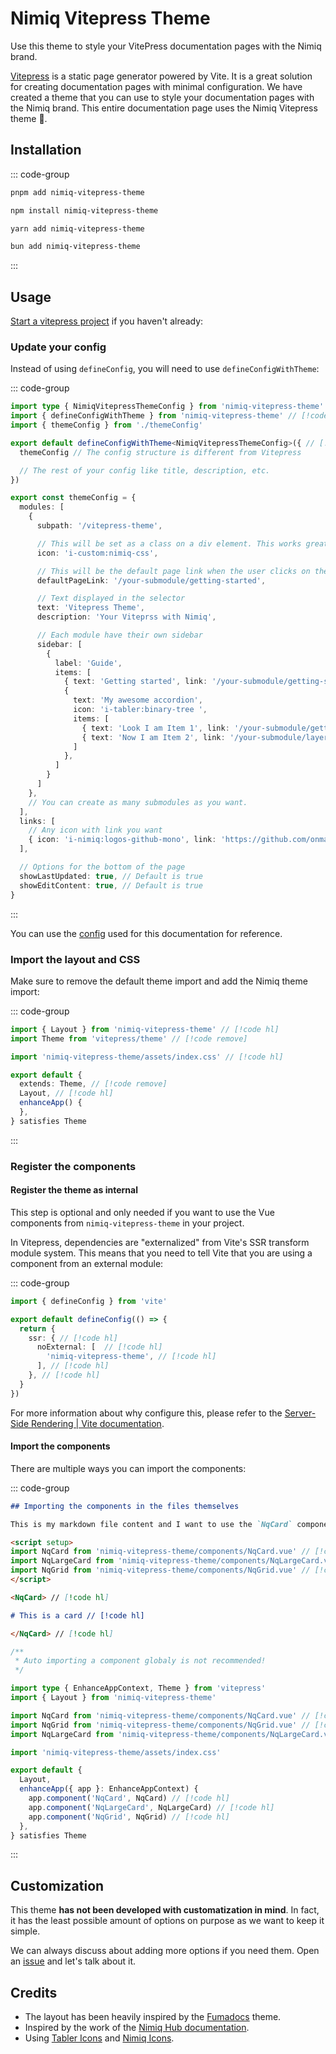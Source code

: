 # Nimiq Vitepress Theme

Use this theme to style your VitePress documentation pages with the Nimiq brand.

[Vitepress](https://vitepress.dev) is a static page generator powered by Vite. It is a great solution for creating documentation pages with minimal configuration. We have created a theme that you can use to style your documentation pages with the Nimiq brand. This entire documentation page uses the Nimiq Vitepress theme 💅.

## Installation

::: code-group

```bash [pnpm]
pnpm add nimiq-vitepress-theme
```

```bash [npm]
npm install nimiq-vitepress-theme
```

```bash [yarn]
yarn add nimiq-vitepress-theme
```

```bash [bun]
bun add nimiq-vitepress-theme
```

:::

## Usage

[Start a vitepress project](https://vitepress.dev/guide/getting-started) if you haven't already:

### Update your config

Instead of using `defineConfig`, you will need to use `defineConfigWithTheme`:

::: code-group

```ts [.vitepress/config.ts]
import type { NimiqVitepressThemeConfig } from 'nimiq-vitepress-theme'
import { defineConfigWithTheme } from 'nimiq-vitepress-theme' // [!code hl]
import { themeConfig } from './themeConfig'

export default defineConfigWithTheme<NimiqVitepressThemeConfig>({ // [!code hl]
  themeConfig // The config structure is different from Vitepress

  // The rest of your config like title, description, etc.
})
```

```ts [themeConfig.ts]
export const themeConfig = {
  modules: [
    {
      subpath: '/vitepress-theme',

      // This will be set as a class on a div element. This works great for UnoCSS Icons preset. Let me know if you need help with other icon libraries.
      icon: 'i-custom:nimiq-css',

      // This will be the default page link when the user clicks on the selector
      defaultPageLink: '/your-submodule/getting-started',

      // Text displayed in the selector
      text: 'Vitepress Theme',
      description: 'Your Viteprss with Nimiq',

      // Each module have their own sidebar
      sidebar: [
        {
          label: 'Guide',
          items: [
            { text: 'Getting started', link: '/your-submodule/getting-started', icon: 'i-tabler:arrow-guide ', },
            {
              text: 'My awesome accordion',
              icon: 'i-tabler:binary-tree ',
              items: [
                { text: 'Look I am Item 1', link: '/your-submodule/getting-started', },
                { text: 'Now I am Item 2', link: '/your-submodule/layers/preflights', },
              ]
            },
          ]
        }
      ]
    },
    // You can create as many submodules as you want.
  ],
  links: [
    // Any icon with link you want
    { icon: 'i-nimiq:logos-github-mono', link: 'https://github.com/onmax/nimiq-ui' }
  ],

  // Options for the bottom of the page
  showLastUpdated: true, // Default is true
  showEditContent: true, // Default is true
}
```

:::

You can use the [config](https://github.com/onmax/nimiq-ui/tree/main/docs/.vitepress/config.ts) used for this documentation for reference.

### Import the layout and CSS

Make sure to remove the default theme import and add the Nimiq theme import:

::: code-group

```ts [.vitepress/index.ts]
import { Layout } from 'nimiq-vitepress-theme' // [!code hl]
import Theme from 'vitepress/theme' // [!code remove]

import 'nimiq-vitepress-theme/assets/index.css' // [!code hl]

export default {
  extends: Theme, // [!code remove]
  Layout, // [!code hl]
  enhanceApp() {
  },
} satisfies Theme
```

:::

### Register the components

#### Register the theme as internal

This step is optional and only needed if you want to use the Vue components from `nimiq-vitepress-theme` in your project.

In Vitepress, dependencies are "externalized" from Vite's SSR transform module system. This means that you need to tell Vite that you are using a component from an external module: 

::: code-group

```ts [vite.config.ts]
import { defineConfig } from 'vite'

export default defineConfig(() => {
  return {
    ssr: { // [!code hl] 
      noExternal: [  // [!code hl]
        'nimiq-vitepress-theme', // [!code hl]
      ], // [!code hl]
    }, // [!code hl]
  }
})
```

For more information about why configure this, please refer to the [Server-Side Rendering | Vite documentation](https://vite.dev/guide/ssr.html#ssr-externals).

#### Import the components

There are multiple ways you can import the components:

::: code-group

```md [your-markdown-file.md]
## Importing the components in the files themselves

This is my markdown file content and I want to use the `NqCard` component.

<script setup>
import NqCard from 'nimiq-vitepress-theme/components/NqCard.vue' // [!code hl]
import NqLargeCard from 'nimiq-vitepress-theme/components/NqLargeCard.vue' // [!code hl]
import NqGrid from 'nimiq-vitepress-theme/components/NqGrid.vue' // [!code hl]
</script>

<NqCard> // [!code hl]

# This is a card // [!code hl]

</NqCard> // [!code hl]
```

```ts [.vitepress/theme/index.ts]
/**
 * Auto importing a component globaly is not recommended!
 */

import type { EnhanceAppContext, Theme } from 'vitepress'
import { Layout } from 'nimiq-vitepress-theme'

import NqCard from 'nimiq-vitepress-theme/components/NqCard.vue' // [!code hl]
import NqGrid from 'nimiq-vitepress-theme/components/NqGrid.vue' // [!code hl]
import NqLargeCard from 'nimiq-vitepress-theme/components/NqLargeCard.vue' // [!code hl]

import 'nimiq-vitepress-theme/assets/index.css'

export default {
  Layout,
  enhanceApp({ app }: EnhanceAppContext) {
    app.component('NqCard', NqCard) // [!code hl]
    app.component('NqLargeCard', NqLargeCard) // [!code hl]
    app.component('NqGrid', NqGrid) // [!code hl]
  },
} satisfies Theme
```

:::

## Customization

This theme **has not been developed with customatization in mind**. In fact, it has the least possible amount of options on purpose as we want to keep it simple.

We can always discuss about adding more options if you need them. Open an [issue](https://github.com/onmax/nimiq-ui/issues/new) and let's talk about it.

## Credits

- The layout has been heavily inspired by the [Fumadocs](https://fumadocs.vercel.app/docs/ui) theme.
- Inspired by the work of the [Nimiq Hub documentation](https://www.nimiqhub.com/docs/learn).
- Using [Tabler Icons](https://tablericons.com/) and [Nimiq Icons](../nimiq-icons/explorer.md).
